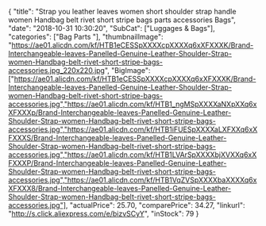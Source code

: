 {
	"title": "Strap you leather leaves women short shoulder strap handle  women Handbag belt rivet short stripe bags parts accessories Bags",
	"date": "2018-10-31 10:30:20",
	"SubCat": ["Luggages & Bags"],
	"categories": ["Bag Parts "],
	"thumbnailImage": "https://ae01.alicdn.com/kf/HTB1eCESSpXXXXcpXXXXq6xXFXXXK/Brand-Interchangeable-leaves-Panelled-Genuine-Leather-Shoulder-Strap-women-Handbag-belt-rivet-short-stripe-bags-accessories.jpg_220x220.jpg",
	"BigImage": ["https://ae01.alicdn.com/kf/HTB1eCESSpXXXXcpXXXXq6xXFXXXK/Brand-Interchangeable-leaves-Panelled-Genuine-Leather-Shoulder-Strap-women-Handbag-belt-rivet-short-stripe-bags-accessories.jpg","https://ae01.alicdn.com/kf/HTB1_ngMSpXXXXaNXpXXq6xXFXXXp/Brand-Interchangeable-leaves-Panelled-Genuine-Leather-Shoulder-Strap-women-Handbag-belt-rivet-short-stripe-bags-accessories.jpg","https://ae01.alicdn.com/kf/HTB1iFUESpXXXXaLXFXXq6xXFXXXS/Brand-Interchangeable-leaves-Panelled-Genuine-Leather-Shoulder-Strap-women-Handbag-belt-rivet-short-stripe-bags-accessories.jpg","https://ae01.alicdn.com/kf/HTB1LVArSpXXXXbjXVXXq6xXFXXXP/Brand-Interchangeable-leaves-Panelled-Genuine-Leather-Shoulder-Strap-women-Handbag-belt-rivet-short-stripe-bags-accessories.jpg","https://ae01.alicdn.com/kf/HTB1VqZVSpXXXXbaXXXXq6xXFXXX8/Brand-Interchangeable-leaves-Panelled-Genuine-Leather-Shoulder-Strap-women-Handbag-belt-rivet-short-stripe-bags-accessories.jpg"],
	"actualPrice": 25.70,
	"comparePrice": 34.27,
	"linkurl": "http://s.click.aliexpress.com/e/bizvSCyY",
	"inStock": 79
}
